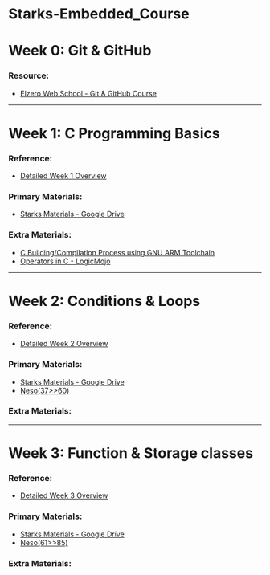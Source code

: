 # Starks-Embedded_Course

# Week 0: **Git & GitHub**  
### Resource:  
- [Elzero Web School - Git & GitHub Course](https://youtube.com/playlist?list=PLDoPjvoNmBAw4eOj58MZPakHjaO3frVMF&si=uVK8H8QEaYueYyw2)  

---

# Week 1: **C Programming Basics**  
### Reference:  
- [Detailed Week 1 Overview](https://github.com/Menna-Harby/Starks-Embedded_Tasks/blob/main/Week1/README.md)  

### Primary Materials:  
- [Starks Materials - Google Drive](https://drive.google.com/drive/folders/1nYZKlPL1n-9xB4HjB5nxZYwynVGl9ma4)  

### Extra Materials:  
- [C Building/Compilation Process using GNU ARM Toolchain](https://www.linkedin.com/pulse/buildingcompilation-process-using-gnu-arm-toolchain-mohamed-ali/)  
- [Operators in C - LogicMojo](https://logicmojo.com/operators-in-c)  

---

# Week 2: **Conditions & Loops**
### Reference:  
- [Detailed Week 2 Overview]()  

### Primary Materials:  
- [Starks Materials - Google Drive](https://drive.google.com/drive/folders/1DjE07zo91HH8JXh3ZEiKUNG9cog0TEkm?usp=drive_link)  
- [Neso(37>>60)](https://www.youtube.com/playlist?list=PLBlnK6fEyqRggZZgYpPMUxdY1CYkZtARR)  

### Extra Materials:  


---

# Week 3: **Function & Storage classes**
### Reference:  
- [Detailed Week 3 Overview]()  

### Primary Materials:  
- [Starks Materials - Google Drive](https://drive.google.com/drive/folders/1quyiGh6vKF8iIH_xHsOZLxfHjbMcMrMn?usp=drive_link)
- [Neso(61>>85)](https://www.youtube.com/playlist?list=PLBlnK6fEyqRggZZgYpPMUxdY1CYkZtARR) 

### Extra Materials:  


